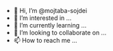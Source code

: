 - 👋 Hi, I’m @mojtaba-sojdei
- 👀 I’m interested in ...
- 🌱 I’m currently learning ...
- 💞️ I’m looking to collaborate on ...
- 📫 How to reach me ...

<!---
mojtaba-sojdei/mojtaba-sojdei is a ✨ special ✨ repository because its `README.md` (this file) appears on your GitHub profile.
You can click the Preview link to take a look at your changes.
--->
